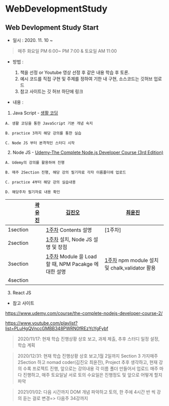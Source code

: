 # WebDevelopmentStudy

## Web Devlopment Study Start
 - 일시 : 2020. 11. 10 ~
 > 매주 화요일 PM 6:00~ PM 7:00  &  토요일 AM 11:00
 
 - 방법 : 
   1. 책을 선정 or Youtube 영상 선정 후 같은 내용 학습 후 토론.
   2. 예시 코드를 직접 구현 및 주제를 정하여  기한 내 구현, 소스코드는 깃허브 업로드
   3. 참고 사이트는 깃 허브 하단에 링크

 - 내용 :

  1. Java Script - [생활 코딩](https://www.youtube.com/playlist?list=PLuHgQVnccGMBB348PWRN0fREzYcYgFybf)


    
    A. 생활 코딩을 통한 JavaScript 기본 개념 숙지

    B. practice 3까지 해당 강의를 통한 실습

    C. Node JS 부터 본격적인 스터디 시작

  2. Node JS - [Udemy-The Complete Node.js Developer Course (3rd Edition)](https://www.udemy.com/course/the-complete-nodejs-developer-course-2/)

    
    A. Udemy의 강의를 활용하여 진행

    B. 매주 2Section 진행, 해당 강의 필기자료 각자 이름폴더에 업로드
    
    C. practice 4부터 해당 강의 실습내용 

    D. 해당주차 필기자료 내용 확인

  |       | [곽유진](https://github.com/dbelse)          | [김진오](https://github.com/Kimjino1996)        | [최윤진](https://github.com/yoonjin-choi)        |
  | :---: | ---------- | -------- | ------- |
  | 1section |  | [1주차](https://github.com/Kimjino1996/WebDevelopmentStudy/tree/main/kimjino/1week) Contents 설명 | [1주차]  |
  | 2section |  | [1주차](https://github.com/Kimjino1996/WebDevelopmentStudy/tree/main/kimjino/1week) 설치, Node JS 설명 및 장점 |  |[1주차](https://github.com/Kimjino1996/WebDevelopmentStudy/blob/main/yoonjin/Week1.md) Nodejs 설치하기
  | 3section |  | [1주차](https://github.com/Kimjino1996/WebDevelopmentStudy/tree/main/kimjino/1week) Module 을 Load 할 때, NPM Pacakge 에 대한 설명 |[1주차](https://github.com/Kimjino1996/WebDevelopmentStudy/blob/main/yoonjin/Week1.md) npm module 설치 및 chalk,validator 활용  |
  | 4section |  |  |  |


  3. React JS

  * 참고 사이트

  https://www.udemy.com/course/the-complete-nodejs-developer-course-2/

  https://www.youtube.com/playlist?list=PLuHgQVnccGMBB348PWRN0fREzYcYgFybf
  
  > 2020/11/17: 
  >현재 학습 진행상황 상호 보고, 과제 제출, 추후 스터디 일정 설정, 학습 계획

  > 2020/12/31:
  >현재 학습 진행상황 상호 보고,1월 2일까지 Section 3 가지매주 2Section 하고 nomad coder(김진오 최윤진), Project 추후 생각하고, 현재 강의 수록 프로젝트 진행, 앞으로는 강의내용 각 이름 폴더 만들어서 업로드 매주 마다 진행하고, 매주 토요일날 서로 토의 수요일은 진행정도 및 앞으로 어떻게 할지 파악 

  > 2021/01/02:
  > 다음 시간까지 DOM 개념 파악하고 토의, 한 주에 4시간 반 씩 강의 듣는 걸로 변경=> 다음주 34강까지
